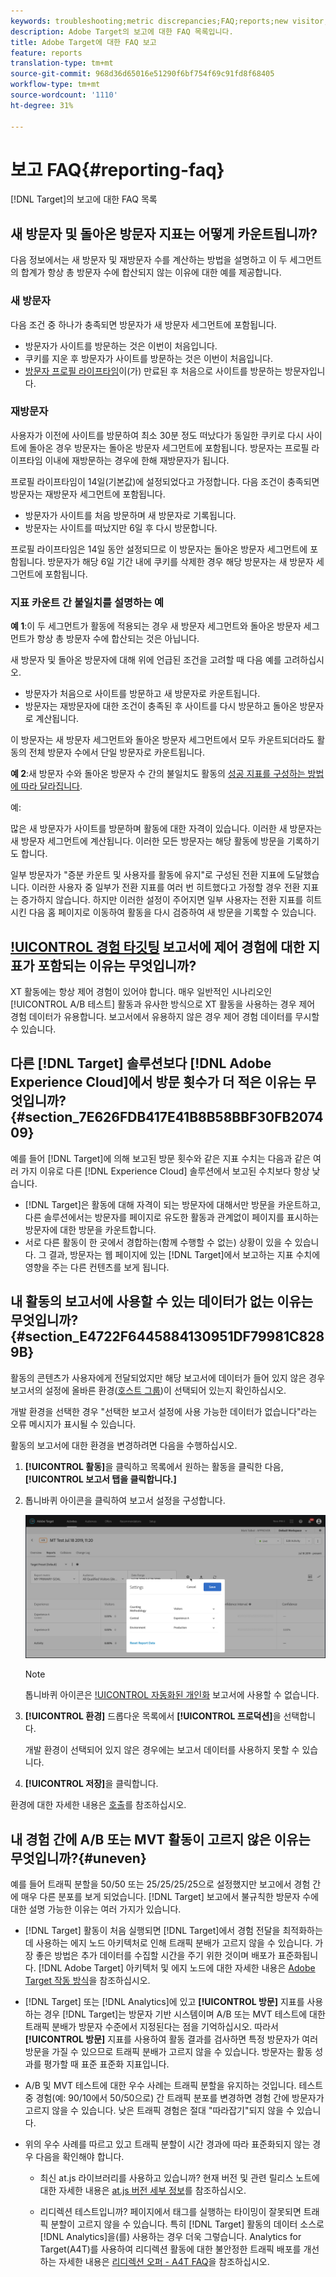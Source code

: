 ```yaml
---
keywords: troubleshooting;metric discrepancies;FAQ;reports;new visitor;new visitors;returning visitor;returning visitors;return visit;new visit
description: Adobe Target의 보고에 대한 FAQ 목록입니다.
title: Adobe Target에 대한 FAQ 보고
feature: reports
translation-type: tm+mt
source-git-commit: 968d36d65016e51290f6bf754f69c91fd8f68405
workflow-type: tm+mt
source-wordcount: '1110'
ht-degree: 31%

---
```



# 보고 FAQ{#reporting-faq}

[!DNL Target]의 보고에 대한 FAQ 목록

## 새 방문자 및 돌아온 방문자 지표는 어떻게 카운트됩니까?

다음 정보에서는 새 방문자 및 재방문자 수를 계산하는 방법을 설명하고 이 두 세그먼트의 합계가 항상 총 방문자 수에 합산되지 않는 이유에 대한 예를 제공합니다.

### 새 방문자

다음 조건 중 하나가 충족되면 방문자가 새 방문자 세그먼트에 포함됩니다.

* 방문자가 사이트를 방문하는 것은 이번이 처음입니다.
* 쿠키를 지운 후 방문자가 사이트를 방문하는 것은 이번이 처음입니다.
* [방문자 프로필 라이프타임](/help/c-target/c-visitor-profile/visitor-profile-lifetime.md)이(가) 만료된 후 처음으로 사이트를 방문하는 방문자입니다.

### 재방문자

사용자가 이전에 사이트를 방문하여 최소 30분 정도 떠났다가 동일한 쿠키로 다시 사이트에 돌아온 경우 방문자는 돌아온 방문자 세그먼트에 포함됩니다. 방문자는 프로필 라이프타임 이내에 재방문하는 경우에 한해 재방문자가 됩니다.

프로필 라이프타임이 14일(기본값)에 설정되었다고 가정합니다. 다음 조건이 충족되면 방문자는 재방문자 세그먼트에 포함됩니다.

* 방문자가 사이트를 처음 방문하며 새 방문자로 기록됩니다.
* 방문자는 사이트를 떠났지만 6일 후 다시 방문합니다.

프로필 라이프타임은 14일 동안 설정되므로 이 방문자는 돌아온 방문자 세그먼트에 포함됩니다. 방문자가 해당 6일 기간 내에 쿠키를 삭제한 경우 해당 방문자는 새 방문자 세그먼트에 포함됩니다.

### 지표 카운트 간 불일치를 설명하는 예

**예 1**:이 두 세그먼트가 활동에 적용되는 경우 새 방문자 세그먼트와 돌아온 방문자 세그먼트가 항상 총 방문자 수에 합산되는 것은 아닙니다.

새 방문자 및 돌아온 방문자에 대해 위에 언급된 조건을 고려할 때 다음 예를 고려하십시오.

* 방문자가 처음으로 사이트를 방문하고 새 방문자로 카운트됩니다.
* 방문자는 재방문자에 대한 조건이 충족된 후 사이트를 다시 방문하고 돌아온 방문자로 계산됩니다.

이 방문자는 새 방문자 세그먼트와 돌아온 방문자 세그먼트에서 모두 카운트되더라도 활동의 전체 방문자 수에서 단일 방문자로 카운트됩니다.

**예 2**:새 방문자 수와 돌아온 방문자 수 간의 불일치도 활동의  [성공 지표를 구성하는 방법에 따라 달라집니다](/help/c-activities/r-success-metrics/success-metrics.md).

예:

많은 새 방문자가 사이트를 방문하며 활동에 대한 자격이 있습니다. 이러한 새 방문자는 새 방문자 세그먼트에 계산됩니다. 이러한 모든 방문자는 해당 활동에 방문을 기록하기도 합니다.

일부 방문자가 &quot;증분 카운트 및 사용자를 활동에 유지&quot;로 구성된 전환 지표에 도달했습니다. 이러한 사용자 중 일부가 전환 지표를 여러 번 히트했다고 가정할 경우 전환 지표는 증가하지 않습니다. 하지만 이러한 설정이 주어지면 일부 사용자는 전환 지표를 히트 시킨 다음 홈 페이지로 이동하여 활동을 다시 검증하여 새 방문을 기록할 수 있습니다.

## [!UICONTROL 경험 타깃팅](XT) 보고서에 제어 경험에 대한 지표가 포함되는 이유는 무엇입니까?

XT 활동에는 항상 제어 경험이 있어야 합니다. 매우 일반적인 시나리오인 [!UICONTROL A/B 테스트] 활동과 유사한 방식으로 XT 활동을 사용하는 경우 제어 경험 데이터가 유용합니다. 보고서에서 유용하지 않은 경우 제어 경험 데이터를 무시할 수 있습니다.

## 다른 [!DNL Target] 솔루션보다 [!DNL Adobe Experience Cloud]에서 방문 횟수가 더 적은 이유는 무엇입니까? {#section_7E626FDB417E41B8B58BBF30FB207409}

예를 들어 [!DNL Target]에 의해 보고된 방문 횟수와 같은 지표 수치는 다음과 같은 여러 가지 이유로 다른 [!DNL Experience Cloud] 솔루션에서 보고된 수치보다 항상 낮습니다.

* [!DNL Target]은 활동에 대해 자격이 되는 방문자에 대해서만 방문을 카운트하고, 다른 솔루션에서는 방문자를 페이지로 유도한 활동과 관계없이 페이지를 표시하는 방문자에 대한 방문을 카운트합니다.
* 서로 다른 활동이 한 곳에서 경합하는(함께 수행할 수 없는) 상황이 있을 수 있습니다. 그 결과, 방문자는 웹 페이지에 있는 [!DNL Target]에서 보고하는 지표 수치에 영향을 주는 다른 컨텐츠를 보게 됩니다.

## 내 활동의 보고서에 사용할 수 있는 데이터가 없는 이유는 무엇입니까? {#section_E4722F6445884130951DF79981C8289B}

활동의 콘텐츠가 사용자에게 전달되었지만 해당 보고서에 데이터가 들어 있지 않은 경우 보고서의 설정에 올바른 환경([호스트 그룹](/help/administrating-target/hosts.md))이 선택되어 있는지 확인하십시오.

개발 환경을 선택한 경우 &quot;선택한 보고서 설정에 사용 가능한 데이터가 없습니다&quot;라는 오류 메시지가 표시될 수 있습니다.

활동의 보고서에 대한 환경을 변경하려면 다음을 수행하십시오.

1. **[!UICONTROL 활동]**&#x200B;을 클릭하고 목록에서 원하는 활동을 클릭한 다음, **[!UICONTROL 보고서 탭을 클릭합니다.]**
1. 톱니바퀴 아이콘을 클릭하여 보고서 설정을 구성합니다.

   ![A/B 설정 대화 상자](/help/c-reports/c-report-settings/assets/ab_settings_dialog.png)

   >[!NOTE]
   >
   >톱니바퀴 아이콘은 [!UICONTROL 자동화된 개인화](AP) 보고서에 사용할 수 없습니다.

1. **[!UICONTROL 환경]** 드롭다운 목록에서 **[!UICONTROL 프로덕션]**&#x200B;을 선택합니다.

   개발 환경이 선택되어 있지 않은 경우에는 보고서 데이터를 사용하지 못할 수 있습니다.

1. **[!UICONTROL 저장]**&#x200B;을 클릭합니다.

환경에 대한 자세한 내용은 [호출](/help/administrating-target/hosts.md#concept_516BB01EBFBD4449AB03940D31AEB66E)를 참조하십시오.

## 내 경험 간에 A/B 또는 MVT 활동이 고르지 않은 이유는 무엇입니까?{#uneven}

예를 들어 트래픽 분할을 50/50 또는 25/25/25/25으로 설정했지만 보고에서 경험 간에 매우 다른 분포를 보게 되었습니다. [!DNL Target] 보고에서 불규칙한 방문자 수에 대한 설명 가능한 이유는 여러 가지가 있습니다.

* [!DNL Target] 활동이 처음 실행되면 [!DNL Target]에서 경험 전달을 최적화하는 데 사용하는 에지 노드 아키텍처로 인해 트래픽 분배가 고르지 않을 수 있습니다. 가장 좋은 방법은 추가 데이터를 수집할 시간을 주기 위한 것이며 배포가 표준화됩니다. [!DNL Adobe Target] 아키텍처 및 에지 노드에 대한 자세한 내용은 [Adobe Target 작동 방식](/help/c-intro/how-target-works.md)을 참조하십시오.
* [!DNL Target] 또는 [!DNL Analytics]에 있고 **[!UICONTROL 방문]** 지표를 사용하는 경우 [!DNL Target]는 방문자 기반 시스템이며 A/B 또는 MVT 테스트에 대한 트래픽 분배가 방문자 수준에서 지정된다는 점을 기억하십시오. 따라서 **[!UICONTROL 방문]** 지표를 사용하여 활동 결과를 검사하면 특정 방문자가 여러 방문을 가질 수 있으므로 트래픽 분배가 고르지 않을 수 있습니다. 방문자는 활동 성과를 평가할 때 표준 표준화 지표입니다.
* A/B 및 MVT 테스트에 대한 우수 사례는 트래픽 분할을 유지하는 것입니다. 테스트 중 경험(예: 90/10에서 50/50으로) 간 트래픽 분포를 변경하면 경험 간에 방문자가 고르지 않을 수 있습니다. 낮은 트래픽 경험은 절대 &quot;따라잡기&quot;되지 않을 수 있습니다.
* 위의 우수 사례를 따르고 있고 트래픽 분할이 시간 경과에 따라 표준화되지 않는 경우 다음을 확인해야 합니다.

   * 최신 at.js 라이브러리를 사용하고 있습니까? 현재 버전 및 관련 릴리스 노트에 대한 자세한 내용은 [at.js 버전 세부 정보](/help/c-implementing-target/c-implementing-target-for-client-side-web/target-atjs-versions.md)를 참조하십시오.

   * 리디렉션 테스트입니까? 페이지에서 태그를 실행하는 타이밍이 잘못되면 트래픽 분할이 고르지 않을 수 있습니다. 특히 [!DNL Target] 활동의 데이터 소스로 [!DNL Analytics]을(를) 사용하는 경우 더욱 그렇습니다. Analytics for Target(A4T)를 사용하여 리디렉션 활동에 대한 불안정한 트래픽 배포를 개선하는 자세한 내용은 [리디렉션 오퍼 - A4T FAQ](/help/c-integrating-target-with-mac/a4t/r-a4t-faq/a4t-faq-redirect-offers.md)을 참조하십시오.
